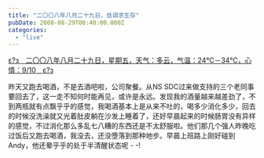 ```yaml
---
title: "二〇〇八年八月二十九日，低调求生存"
pubDate: 2008-08-29T00:40:00.000Z
categories: 
  - "live"
---
```


[ε?з　二〇〇八年八月二十九日，星期五，天气：多云，气温：24℃－34℃，心情：9/10　ε?з](https://www.liuweinan.com)

  

昨天又跑去喝酒，不是去酒吧啦，公司聚餐。从NS SDC过来做支持的三个老同事要回去了，这一走不知何时能再见，或许是永远。发现我的酒量越来越差劲了，不到两瓶就有点飘乎乎的感觉，我喝酒基本上是从来不吐的，喝多少消化多少，回去的时候没洗澡就又光着肚皮躺在沙发上睡着了，还好早晨起来的时候肠胃没有异样的感觉，不过消化那么多乱七八糟的东西还是不太舒服啦。他们那几个强人昨晚吃过饭后又跑去喝酒，我没去，还没堕落到那种地步。早晨上班路上刚好碰到Andy，他还晕乎乎的处于半清醒状态呢 - -!
